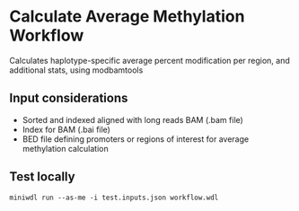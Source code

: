 # Calculate Average Methylation Workflow
Calculates haplotype-specific average percent modification per region, and additional stats, using modbamtools

## Input considerations
* Sorted and indexed aligned with long reads BAM (.bam file)
* Index for BAM (.bai file)
* BED file defining promoters or regions of interest for average methylation calculation

## Test locally
```
miniwdl run --as-me -i test.inputs.json workflow.wdl
```